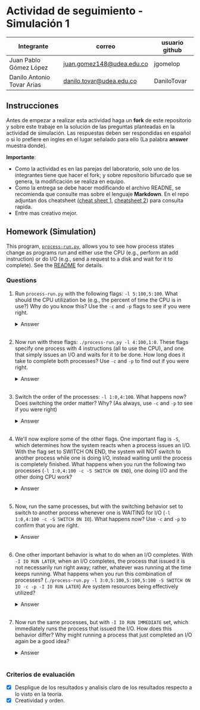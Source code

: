# Actividad de seguimiento - Simulación 1

|Integrante|correo|usuario github|
|---|---|---|
|Juan Pablo Gómez López|juan.gomez148@udea.edu.co|jgomelop|
|Danilo Antonio Tovar Arias|danilo.tovar@udea.edu.co|DaniloTovar|

## Instrucciones

Antes de empezar a realizar esta actividad haga un **fork** de este repositorio y sobre este trabaje en la solución de las preguntas planteadas en la actividad de simulación. Las respuestas deben ser respondidas en español o si lo prefiere en ingles en el lugar señalado para ello (La palabra **answer** muestra donde).

**Importante**:
* Como la actividad es en las parejas del laboratorio, solo uno de los integrantes tiene que hacer el fork; y sobre repositorio bifurcado que se genera, la modificación se realiza en equipo.
* Como la entrega se debe hacer modificando el archivo READNE, se recomienda que consulte mas sobre el lenguaje **Markdown**. En el repo adjuntan dos cheatsheet ([cheat sheet 1](Markdown_Cheat_Sheet.pdf), [cheatsheet 2](markdown-cheatsheet.pdf)) para consulta rapida.
* Entre mas creativo mejor.

## Homework (Simulation)

This program, [`process-run.py`](process-run.py), allows you to see how process states change as programs run and either use the CPU (e.g., perform an add instruction) or do I/O (e.g., send a request to a disk and wait for it to complete). See the [README](https://github.com/remzi-arpacidusseau/ostep-homework/blob/master/cpu-intro/README.md) for details.

### Questions

1. Run `process-run.py` with the following flags: `-l 5:100,5:100`. What should the CPU utilization be (e.g., the percent of time the CPU is in use?) Why do you know this? Use the `-c` and `-p` flags to see if you were right.
   
   <details>
   <summary>Answer</summary>
      
   ![image1](https://github.com/user-attachments/assets/3050d571-21bc-4594-a599-da7455059d0b)
      
   De acuerdo a las imagen resultante anterior se concluye que la CPU debería estar en uso el 100% del tiempo, tal que el 50% del tiempo se ocupa en el proceso 1 y el otro 50% en el proceso 2. Debido a que no existe ningun proceso de entrada y/o salida para ninguno de los 2 procesos. Lo anterior se verifica con la siguiente imagen:
   
   ![image2](https://github.com/user-attachments/assets/a149496b-df1e-4cfd-a773-9dcf3fd648e1)
   
   </details>
   <br>

2. Now run with these flags: `./process-run.py -l 4:100,1:0`. These flags specify one process with 4 instructions (all to use the CPU), and one that simply issues an I/O and waits for it to be done. How long does it take to complete both processes? Use `-c` and `-p` to find out if you were right. 
   
   <details>
   <summary>Answer</summary>
      
   ![image3](https://github.com/user-attachments/assets/e08ca559-5599-4f69-b420-a5e06d14986a)
      
   De acuerdo al resultado obtenido, se utilizan 4 momentos necesarios para completar las 4 instrucciones establecidas por el proceso 1, mientras que para el proceso de I/O será necesario un momento para iniciar la actividad de I/O y adicionalmente, se utilizara el tiempo necesario para completar la actividad de I/O. Como se puede observar en la siguiente imagen:
   
   ![image4](https://github.com/user-attachments/assets/e2260ad5-c577-428f-a328-1ee2944a693b)
   
   </details>
   <br>

3. Switch the order of the processes: `-l 1:0,4:100`. What happens now? Does switching the order matter? Why? (As always, use `-c` and `-p` to see if you were right)
   
   <details>
   <summary>Answer</summary>
      
   ![image5](https://github.com/user-attachments/assets/4d1547f7-5744-4d97-b72c-f166fd4df77d)
   
   A diferencia del punto anterior, ahora primero se inicia el proceso de I/O primero, permitiendo que se aproveche de manera mas optima los tiempos, debido a que se utiliza un momento de la CPU para iniciar la actividad de I/O, y mientras se completa esa actividad la CPU se utiliza en los 4 momentos necesarios para completar las 4 instrucciones establecidas por el otro proceso, reduciendo el tiempo total necesario para completar ambos proceso. Como se observa en la siguiente imagen:
   
   ![image6](https://github.com/user-attachments/assets/c3cec118-b995-461f-a9ca-83dfea28152c)
   
   </details>
   <br>

4. We'll now explore some of the other flags. One important flag is `-S`, which determines how the system reacts when a process issues an I/O. With the flag set to SWITCH ON END, the system will NOT switch to another process while one is doing I/O, instead waiting until the process is completely finished. What happens when you run the following two processes (`-l 1:0,4:100 -c -S SWITCH ON END`), one doing I/O and the other doing CPU work?
   
   <details>
   <summary>Answer</summary>   
      
   En este caso, a pesar de que la actividad de I/O se inicia primero, debido al nuevo flag, se debe esperar a que finalice dicha actividad antes de iniciar el otro proceso. Como se muestra en la imagen:
      
   ![image7](https://github.com/user-attachments/assets/ae719445-6304-4515-9fbe-cf9998da9155)
   
   </details>
   <br>

5. Now, run the same processes, but with the switching behavior set to switch to another process whenever one is WAITING for I/O (`-l 1:0,4:100 -c -S SWITCH ON IO`). What happens now? Use `-c` and `-p` to confirm that you are right.
   
   <details>
   <summary>Answer</summary>
   Coloque aqui su respuerta
   </details>
   <br>

6. One other important behavior is what to do when an I/O completes. With `-I IO RUN LATER`, when an I/O completes, the process that issued it is not necessarily run right away; rather, whatever was running at the time keeps running. What happens when you run this combination of processes? (`./process-run.py -l 3:0,5:100,5:100,5:100 -S SWITCH ON IO -c -p -I IO RUN LATER`) Are system resources being effectively utilized?
   
   <details>
   <summary>Answer</summary>
   Coloque aqui su respuerta
   </details>
   <br>

7. Now run the same processes, but with `-I IO RUN IMMEDIATE` set, which immediately runs the process that issued the I/O. How does this behavior differ? Why might running a process that just completed an I/O again be a good idea?
   
   <details>
   <summary>Answer</summary>
   Coloque aqui su respuerta
   </details>
   <br>


### Criterios de evaluación
- [x] Despligue de los resultados y analisis claro de los resultados respecto a lo visto en la teoria.
- [x] Creatividad y orden.
